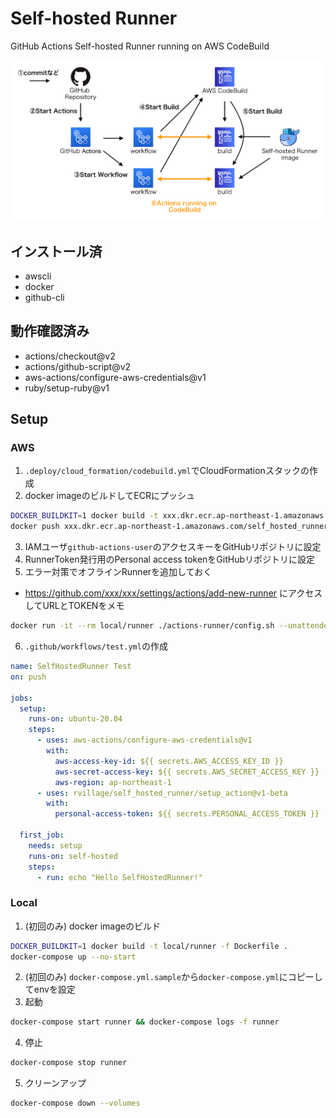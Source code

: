 # Self-hosted Runner

GitHub Actions Self-hosted Runner running on AWS CodeBuild

<img src="https://github.com/rvillage/self_hosted_runner/blob/master/images/system_configuration.png?raw=true" alt="System Configuration" width="800"/>

## インストール済

- awscli
- docker
- github-cli

## 動作確認済み

- actions/checkout@v2
- actions/github-script@v2
- aws-actions/configure-aws-credentials@v1
- ruby/setup-ruby@v1

## Setup

### AWS

1. `.deploy/cloud_formation/codebuild.yml`でCloudFormationスタックの作成
2. docker imageのビルドしてECRにプッシュ
```sh
DOCKER_BUILDKIT=1 docker build -t xxx.dkr.ecr.ap-northeast-1.amazonaws.com/self_hosted_runner:latest -f Dockerfile .
docker push xxx.dkr.ecr.ap-northeast-1.amazonaws.com/self_hosted_runner:latest
```
3. IAMユーザ`github-actions-user`のアクセスキーをGitHubリポジトリに設定
4. RunnerToken発行用のPersonal access tokenをGitHubリポジトリに設定
5. エラー対策でオフラインRunnerを追加しておく
  - https://github.com/xxx/xxx/settings/actions/add-new-runner にアクセスしてURLとTOKENをメモ
```sh
docker run -it --rm local/runner ./actions-runner/config.sh --unattended --name do_not_remove --url URL --token TOKEN
```
6. `.github/workflows/test.yml`の作成
```yml
name: SelfHostedRunner Test
on: push

jobs:
  setup:
    runs-on: ubuntu-20.04
    steps:
      - uses: aws-actions/configure-aws-credentials@v1
        with:
          aws-access-key-id: ${{ secrets.AWS_ACCESS_KEY_ID }}
          aws-secret-access-key: ${{ secrets.AWS_SECRET_ACCESS_KEY }}
          aws-region: ap-northeast-1
      - uses: rvillage/self_hosted_runner/setup_action@v1-beta
        with:
          personal-access-token: ${{ secrets.PERSONAL_ACCESS_TOKEN }}

  first_job:
    needs: setup
    runs-on: self-hosted
    steps:
      - run: echo "Hello SelfHostedRunner!"
```

### Local

1. (初回のみ) docker imageのビルド
```sh
DOCKER_BUILDKIT=1 docker build -t local/runner -f Dockerfile .
docker-compose up --no-start
```
2. (初回のみ) `docker-compose.yml.sample`から`docker-compose.yml`にコピーしてenvを設定
3. 起動
```sh
docker-compose start runner && docker-compose logs -f runner
```
4. 停止
```sh
docker-compose stop runner
```
5. クリーンアップ
```sh
docker-compose down --volumes
```
